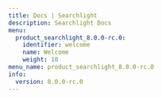 ```yaml
---
title: Docs | Searchlight
description: Searchlight Docs
menu:
  product_searchlight_8.0.0-rc.0:
    identifier: welcome
    name: Welcome
    weight: 10
menu_name: product_searchlight_8.0.0-rc.0
info:
  version: 8.0.0-rc.0
---
```


